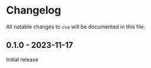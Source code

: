 # Changelog

All notable changes to `cva` will be documented in this file.

## 0.1.0 - 2023-11-17

Initial release
